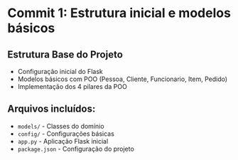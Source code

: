 # Commit 1: Estrutura inicial e modelos básicos

## Estrutura Base do Projeto
- Configuração inicial do Flask
- Modelos básicos com POO (Pessoa, Cliente, Funcionario, Item, Pedido)
- Implementação dos 4 pilares da POO

## Arquivos incluídos:
- `models/` - Classes do domínio
- `config/` - Configurações básicas
- `app.py` - Aplicação Flask inicial
- `package.json` - Configuração do projeto